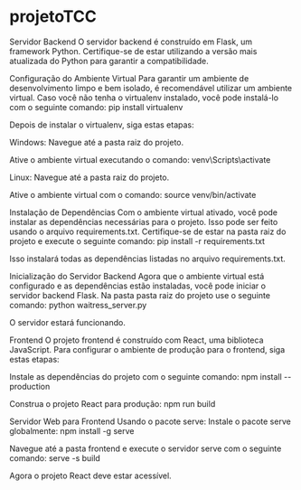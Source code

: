 # projetoTCC

Servidor Backend
O servidor backend é construído em Flask, um framework Python. Certifique-se de estar utilizando a versão mais atualizada do Python para garantir a compatibilidade.

Configuração do Ambiente Virtual
Para garantir um ambiente de desenvolvimento limpo e bem isolado, é recomendável utilizar um ambiente virtual. Caso você não tenha o virtualenv instalado, você pode instalá-lo com o seguinte comando:
    pip install virtualenv

Depois de instalar o virtualenv, siga estas etapas:

Windows:
Navegue até a pasta raiz do projeto.

Ative o ambiente virtual executando o comando:
    venv\Scripts\activate

Linux:
Navegue até a pasta raiz do projeto.

Ative o ambiente virtual com o comando:
    source venv/bin/activate

Instalação de Dependências
Com o ambiente virtual ativado, você pode instalar as dependências necessárias para o projeto. Isso pode ser feito usando o arquivo requirements.txt. Certifique-se de estar na pasta raiz do projeto e execute o seguinte comando:
    pip install -r requirements.txt

Isso instalará todas as dependências listadas no arquivo requirements.txt.

Inicialização do Servidor Backend
Agora que o ambiente virtual está configurado e as dependências estão instaladas, você pode iniciar o servidor backend Flask. Na pasta pasta raiz do projeto use o seguinte comando:
    python waitress_server.py

O servidor estará funcionando.


Frontend
O projeto frontend é construído com React, uma biblioteca JavaScript. Para configurar o ambiente de produção para o frontend, siga estas etapas:

Instale as dependências do projeto com o seguinte comando:
    npm install --production

Construa o projeto React para produção:
    npm run build

Servidor Web para Frontend
Usando o pacote serve:
Instale o pacote serve globalmente:
    npm install -g serve

Navegue até a pasta frontend e execute o servidor serve com o seguinte comando:
    serve -s build

Agora o projeto React deve estar acessível.